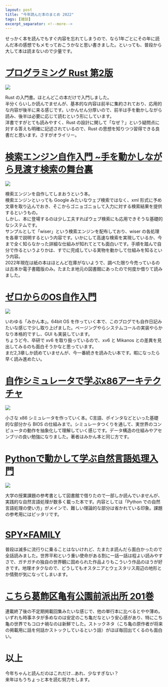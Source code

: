 ```yaml
---
layout: post
title: "今年読んだ本のまとめ 2022"
tags: [雑談]
excerpt_separator: <!--more-->
---
```


せっかく本を読んでもすぐ内容を忘れてしまうので、なら1年ごとにその年に読んだ本の感想でもメモっておこうかなと思い書きました。といっても、普段から大して本は読まないので少量です。

<!--more-->

# [プログラミング Rust 第2版](https://amzn.to/3I46kDt)

<a href="https://www.amazon.co.jp/%E3%83%97%E3%83%AD%E3%82%B0%E3%83%A9%E3%83%9F%E3%83%B3%E3%82%B0Rust-%E7%AC%AC2%E7%89%88-Jim-Blandy/dp/4873119782?&linkCode=li2&tag=yotio-22&linkId=d496bc3c1f548c5bcf9fe5964bb01238&language=ja_JP&ref_=as_li_ss_il" target="_blank"><img border="0" src="//ws-fe.amazon-adsystem.com/widgets/q?_encoding=UTF8&ASIN=4873119782&Format=_SL160_&ID=AsinImage&MarketPlace=JP&ServiceVersion=20070822&WS=1&tag=yotio-22&language=ja_JP" ></a><img src="https://ir-jp.amazon-adsystem.com/e/ir?t=yotio-22&language=ja_JP&l=li2&o=9&a=4873119782" width="1" height="1" border="0" alt="" style="border:none !important; margin:0px !important;" />

Rust の入門書。ほとんどこの本だけで入門しました。  
半分くらいしか読んでませんが、基本的な内容は前半に集約されており、応用的な内容が後半に来る感じです。いかんせん分厚いので、前半は手を動かしながら読み、後半は必要に応じて読むという形にしています。  
洋書ですがとても読みやすく、Rust の設計に関して「なぜ？」という疑問点に対する答えも明確に記述されているので、Rust の思想を知りつつ習得できる良書だと思います。さすがオライリー。

# [検索エンジン自作入門 ~手を動かしながら見渡す検索の舞台裏](https://amzn.to/3WNXEoy)

<a href="https://www.amazon.co.jp/%E6%A4%9C%E7%B4%A2%E3%82%A8%E3%83%B3%E3%82%B8%E3%83%B3%E8%87%AA%E4%BD%9C%E5%85%A5%E9%96%80-%E6%89%8B%E3%82%92%E5%8B%95%E3%81%8B%E3%81%97%E3%81%AA%E3%81%8C%E3%82%89%E8%A6%8B%E6%B8%A1%E3%81%99%E6%A4%9C%E7%B4%A2%E3%81%AE%E8%88%9E%E5%8F%B0%E8%A3%8F-%E5%B1%B1%E7%94%B0-%E6%B5%A9%E4%B9%8B/dp/4774167533?&linkCode=li2&tag=yotio-22&linkId=114d51a37ba68f5fb1659531aeb159e3&language=ja_JP&ref_=as_li_ss_il" target="_blank"><img border="0" src="//ws-fe.amazon-adsystem.com/widgets/q?_encoding=UTF8&ASIN=4774167533&Format=_SL160_&ID=AsinImage&MarketPlace=JP&ServiceVersion=20070822&WS=1&tag=yotio-22&language=ja_JP" ></a><img src="https://ir-jp.amazon-adsystem.com/e/ir?t=yotio-22&language=ja_JP&l=li2&o=9&a=4774167533" width="1" height="1" border="0" alt="" style="border:none !important; margin:0px !important;" />

検索エンジンを自作してしまおうという本。  
検索エンジンといっても Google みたいなウェブ検索ではなく、xml 形式に予め文章を取り込んでおき、そこからゴニョゴニョして入力に対する検索結果を提供するというもの。  
しかし、本に登場するのは少し工夫すればウェブ検索にも応用できそうな基礎的なシステムです。  
サンプルとして「wiser」という検索エンジンを配布しており、wiser の各処理を各章で説明するという内容です。いかにして高速な検索を実現しているか、今まで全く知らなかった詳細な仕組みが知れてとても面白いです。手順を踏んで自分で作るというよりかは、すでに完成している実物を動かして仕組みを知るという内容。  
2022年現在は紙の本はほとんど在庫がないようで、調べた限り今売っているのは古本か電子書籍版のみ。たまたま地元の図書館にあったので何度か借りて読みました。

# [ゼロからのOS自作入門](https://amzn.to/3PSsMRR)

<a href="https://www.amazon.co.jp/%E3%82%BC%E3%83%AD%E3%81%8B%E3%82%89%E3%81%AEOS%E8%87%AA%E4%BD%9C%E5%85%A5%E9%96%80-%E5%86%85%E7%94%B0-%E5%85%AC%E5%A4%AA/dp/4839975868?&linkCode=li2&tag=yotio-22&linkId=276adf3b913a5eedd0a78317a503e983&language=ja_JP&ref_=as_li_ss_il" target="_blank"><img border="0" src="//ws-fe.amazon-adsystem.com/widgets/q?_encoding=UTF8&ASIN=4839975868&Format=_SL160_&ID=AsinImage&MarketPlace=JP&ServiceVersion=20070822&WS=1&tag=yotio-22&language=ja_JP" ></a><img src="https://ir-jp.amazon-adsystem.com/e/ir?t=yotio-22&language=ja_JP&l=li2&o=9&a=4839975868" width="1" height="1" border="0" alt="" style="border:none !important; margin:0px !important;" />

いわゆる「みかん本」。64bit OS を作っていく本で、このブログでも自作日記みたいな感じで少し取り上げました。ページングやらシステムコールの実装やらかなり本格的ですし、GUI も実装しています。  
ちょうど今、卒研で xv6 を取り扱っているので、xv6 と Mikanos との差異を見出してみるのも面白そうかなと思っています。  
まだ2,3章しか読めていませんが、今一番続きを読みたい本です。暇になったら早く読み進めたい。

# [自作シミュレータで学ぶx86アーキテクチャ](https://amzn.to/3I5fOOO)

<a href="https://www.amazon.co.jp/%E8%87%AA%E4%BD%9C%E3%82%A8%E3%83%9F%E3%83%A5%E3%83%AC%E3%83%BC%E3%82%BF%E3%81%A7%E5%AD%A6%E3%81%B6x86%E3%82%A2%E3%83%BC%E3%82%AD%E3%83%86%E3%82%AF%E3%83%81%E3%83%A3-%E3%82%B3%E3%83%B3%E3%83%94%E3%83%A5%E3%83%BC%E3%82%BF%E3%81%8C%E5%8B%95%E3%81%8F%E4%BB%95%E7%B5%84%E3%81%BF%E3%82%92%E5%BE%B9%E5%BA%95%E7%90%86%E8%A7%A3-%E5%86%85%E7%94%B0%E5%85%AC%E5%A4%AA/dp/4839954747?&linkCode=li2&tag=yotio-22&linkId=fffeb9a59ed928591f636a90beef7ee3&language=ja_JP&ref_=as_li_ss_il" target="_blank"><img border="0" src="//ws-fe.amazon-adsystem.com/widgets/q?_encoding=UTF8&ASIN=4839954747&Format=_SL160_&ID=AsinImage&MarketPlace=JP&ServiceVersion=20070822&WS=1&tag=yotio-22&language=ja_JP" ></a><img src="https://ir-jp.amazon-adsystem.com/e/ir?t=yotio-22&language=ja_JP&l=li2&o=9&a=4839954747" width="1" height="1" border="0" alt="" style="border:none !important; margin:0px !important;" />

小さな x86 シミュレータを作っていく本。C言語、ポインタなどといった基礎的な部分から BIOS の仕組みまで。シミュレータつくりを通して、実世界のコンピュータの動作を抽象化して理解していく感じです。データ構造の仕組みやアセンブリの良い勉強になりました。著者はみかん本と同じ方です。

# [Pythonで動かして学ぶ自然言語処理入門](https://amzn.to/3C4Ww8p)

<a href="https://www.amazon.co.jp/Python%E3%81%A7%E5%8B%95%E3%81%8B%E3%81%97%E3%81%A6%E5%AD%A6%E3%81%B6-%E8%87%AA%E7%84%B6%E8%A8%80%E8%AA%9E%E5%87%A6%E7%90%86%E5%85%A5%E9%96%80-%E6%9F%B3%E4%BA%95-%E5%AD%9D%E4%BB%8B/dp/4798156663?&linkCode=li2&tag=yotio-22&linkId=6ab0acee7c43b7764c99300e9a5bbdfd&language=ja_JP&ref_=as_li_ss_il" target="_blank"><img border="0" src="//ws-fe.amazon-adsystem.com/widgets/q?_encoding=UTF8&ASIN=4798156663&Format=_SL160_&ID=AsinImage&MarketPlace=JP&ServiceVersion=20070822&WS=1&tag=yotio-22&language=ja_JP" ></a><img src="https://ir-jp.amazon-adsystem.com/e/ir?t=yotio-22&language=ja_JP&l=li2&o=9&a=4798156663" width="1" height="1" border="0" alt="" style="border:none !important; margin:0px !important;" />

大学の授業課題の参考書として図書館で借りたので一部しか読んでいませんが、実践的な自然言語処理が数多く載った本です。内容としては「Python での自然言語処理の使い方」がメインで、難しい理論的な部分は省かれている印象。課題の参考用にはピッタリです。

# [SPY×FAMILY](https://amzn.to/3I4dQ0V)

普段は滅多に流行りに乗ることはないけれど、たまたま読んだら面白かったので全話読みました。世界平和という重い使命がある割に一話一話は程よい読みやすさで、ガチガチの独自の世界観に固められた作品よりもこういう作品のほうが好きです。地理オタクなので、どうしてもオスタニアとウェスタリス周辺の地形とか情勢が気になってしまいます。

# [こちら葛飾区亀有公園前派出所 201巻](https://amzn.to/3vpwgS9)

連載終了後の不定期掲載回集みたいな感じで、他の単行本に比べるとやや薄め。いずれも時事ネタが多めなのは安定のこち亀だなという安心感があり、特にこち亀の世界でもコロナ禍なのは新鮮でした。ストックネタ（こち亀の原作者が将来の掲載用に話を何話かストックしているという話）がほぼ毎回出てくるのも面白い。

# 以上

今年ちゃんと読んだのはこれだけ…あれ、少なすぎない？  
来年はもうちょっと本を読む努力をします。
